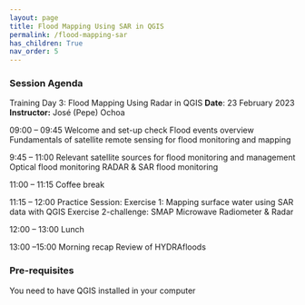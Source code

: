 ```yaml
---
layout: page
title: Flood Mapping Using SAR in QGIS
permalink: /flood-mapping-sar
has_children: True
nav_order: 5
---
```


### Session Agenda
Training Day 3: Flood Mapping Using Radar in QGIS
**Date**: 23 February 2023
**Instructor:** José (Pepe) Ochoa

09:00 – 09:45
Welcome and set-up check
Flood events overview
Fundamentals of satellite remote sensing for flood monitoring and mapping

9:45 – 11:00
Relevant satellite sources for flood monitoring and management
Optical flood monitoring
RADAR & SAR flood monitoring		

11:00 – 11:15
Coffee break

11:15 – 12:00
Practice Session:
Exercise 1: Mapping surface water using SAR data with QGIS
Exercise 2-challenge: SMAP Microwave Radiometer & Radar

12:00 – 13:00
Lunch

13:00 –15:00
Morning recap
Review of HYDRAfloods

### Pre-requisites
You need to have QGIS installed in your computer
